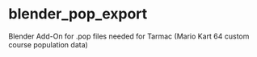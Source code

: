 # blender_pop_export
Blender Add-On for .pop files needed for Tarmac (Mario Kart 64 custom course population data)
